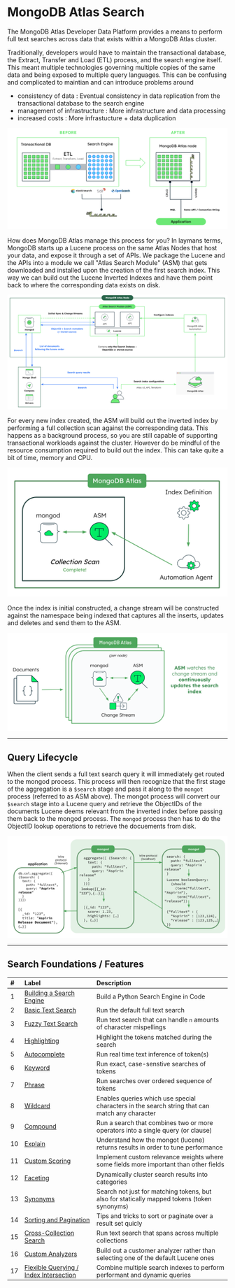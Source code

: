 # MongoDB Atlas Search

The MongoDB Atlas Developer Data Platform provides a means to perform full text searches across data that exists within a MongoDB Atlas cluster. 

Traditionally, developers would have to maintain the transactional database, the Extract, Transfer and Load (ETL) process, and the search engine itself.
This meant multiple technologies governing multiple copies of the same data and being exposed to multiple query languages. This can be confusing and complicated to maintian 
and can introduce problems around
- consistency of data : Eventual consistency in data replication from the transactional database to the search engine
- management of infrastructure : More infrastructure and data processing
- increased costs : More infrastucture + data duplication

![](/images/AtlasSearch/atlassearcharchitecture1.png)

How does MongoDB Atlas manage this process for you? In laymans terms, MongoDB starts up a Lucene process on the same Atlas Nodes that host your data, and expose it through a set of APIs. 
We package the Lucene and the APIs into a module we call "Atlas Search Module" (ASM) that gets downloaded and installed upon the creation of the first search index. This way we can build out 
the Lucene Inverted Indexes and have them point back to where the corresponding data exists on disk. 

![](/images/AtlasSearch/atlassearcharchitecture2.png)

For every new index created, the ASM will build out the inverted index by performing a full collection scan against the corresponding data. This happens as a background process,
so you are still capable of supporting transactional workloads against the cluster. However do be mindful of the resource consumption required to build out the index. This can
take quite a bit of time, memory and CPU.

![](/images/AtlasSearch/initialindexing.png)

Once the index is initial constructed, a change stream will be constructed against the namespace being indexed that captures all the inserts, updates and deletes and send them to the ASM. 

![](/images/AtlasSearch/incrementalindexing.png)


-----------------------------------------------------------------------------------------------------------------------------------------
## Query Lifecycle

When the client sends a full text search query it will immediately get routed to the mongod process. This process will then recognize that the first stage of the aggregation is a `$search` stage and pass it along to the `mongot` process (referred to as ASM above). The mongot process will convert our `$search` stage into a Lucene query and retrieve the ObjectIDs of the documents Lucene deems relevant from the inverted index before passing them back to the mongod process. The `mongod` process then has to do the ObjectID lookup operations to retrieve the docuements from disk. 

![](/images/AtlasSearch/querylifecycle.png)

-----------------------------------------------------------------------------------------------------------------------------------------

## Search Foundations / Features

| # | Label                                                       | Description |
|:--|:------------------------------------------------------------|:-----------|
| 1 | [Building a Search Engine](1-engine)          | Build a Python Search Engine in Code|
| 2 | [Basic Text Search](2-basic/)     | Run the default full text search |
| 3 | [Fuzzy Text Search](3-fuzzy/)     | Run text search that can handle `n` amounts of character mispellings|
| 4 | [Highlighting](2-basic/)          | Highlight the tokens matched during the search |
| 5 | [Autocomplete](5-autocomplete/)          | Run real time text inference of token(s) |
| 6 | [Keyword](6-keyword/)               | Run exact, case-senstive searches of tokens |
| 7 | [Phrase](foundations/)          | Run searches over ordered sequence of tokens |
| 8 | [Wildcard](foundations/)          | Enables queries which use special characters in the search string that can match any character |
| 9 | [Compound](foundations/)          | Run a search that combines two or more operators into a single query (or clause) |
| 10| [Explain](foundations/)          | Understand how the mongot (lucene) returns results in order to tune performance |
| 11| [Custom Scoring](foundations/)          | Implement custom relevance weights where some fields more important than other fields |
| 12| [Faceting](foundations/)          | Dynamically cluster search results into categories |
| 13| [Synonyms](foundations/)          | Search not just for matching tokens, but also for statically mapped tokens (token synonyms) |
| 14| [Sorting and Pagination](foundations/)          | Tips and tricks to sort or paginate over a result set quicly |
| 15| [Cross-Collection Search](foundations/)          | Run text search that spans across multiple collections |
| 16| [Custom Analyzers](foundations/)          | Build out a customer analyzer rather than selecting one of the default Lucene ones |
| 17| [Flexible Querying / Index Intersection](foundations/)          | Combine multiple search indexes to perform performant and dynamic queries |
